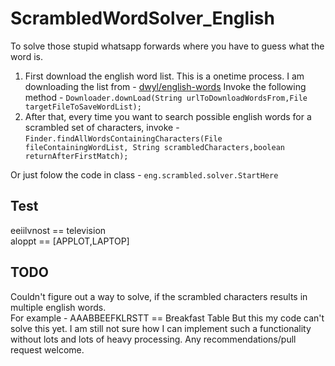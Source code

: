 # ScrambledWordSolver_English
To solve those stupid whatsapp forwards where you have to guess what the word is.

1. First download the english word list. This is a onetime process.
I am downloading the list from  -  [dwyl/english-words](https://github.com/dwyl/english-words "dwyl/english-words")
Invoke the following method - 
`Downloader.downLoad(String urlToDownloadWordsFrom,File targetFileToSaveWordList);`
2. After that, every time you want to search possible english words for a scrambled set of characters, invoke - 
`Finder.findAllWordsContainingCharacters(File fileContainingWordList, String scrambledCharacters,boolean returnAfterFirstMatch);`

Or just folow the code in class - `eng.scrambled.solver.StartHere`

## Test ##
eeiilvnost == television  
aloppt == [APPLOT,LAPTOP]

## TODO ##
Couldn't figure out a way to solve, if the scrambled characters results in multiple english words.  
For example - AAABBEEFKLRSTT == Breakfast Table
But this my code can't solve this yet. I am still not sure how I can implement such a functionality without lots and lots of heavy processing.
Any recommendations/pull request welcome.
